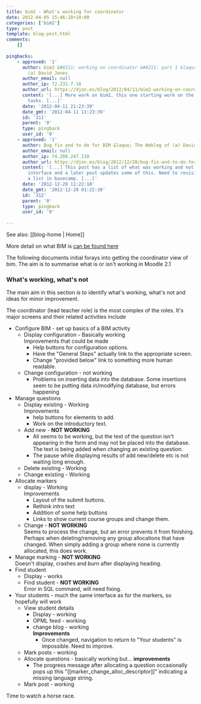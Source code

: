 ```yaml
---
title: bim2 - What's working for coordinator
date: 2012-04-05 15:46:28+10:00
categories: ['bim2']
type: post
template: blog-post.html
comments:
    []
    
pingbacks:
    - approved: '1'
      author: bim2 &#8211; working on coordinator &#8211; part 1 &laquo; The Weblog of
        (a) David Jones
      author_email: null
      author_ip: 72.232.7.18
      author_url: https://djon.es/blog/2012/04/11/bim2-working-on-coordinator-part-1/
      content: '[...] More work on bim2, this one starting work on the previously identified
        tasks. [...]'
      date: '2012-04-11 21:23:39'
      date_gmt: '2012-04-11 11:23:39'
      id: '311'
      parent: '0'
      type: pingback
      user_id: '0'
    - approved: '1'
      author: Bug fix and to do for BIM &laquo; The Weblog of (a) David Jones
      author_email: null
      author_ip: 74.200.247.110
      author_url: https://djon.es/blog/2012/12/28/bug-fix-and-to-do-for-bim/
      content: '[...] This post has a list of what was working and not with the coordinator
        interface and a later post updates some of this. Need to revisit these and start
        a list in basecamp. [...]'
      date: '2012-12-28 11:22:10'
      date_gmt: '2012-12-28 01:22:10'
      id: '312'
      parent: '0'
      type: pingback
      user_id: '0'
    
---
```


See also: [[blog-home | Home]]

More detail on what BIM is [can be found here](/blog2/research/bam-blog-aggregation-management/)

The following documents initial forays into getting the coordinator view of bim. The aim is to summarise what is or isn't working in Moodle 2.1

### What's working, what's not

The main aim in this section is to identify what's working, what's not and ideas for minor improvement.

The coordinator (lead teacher role) is the most complex of the roles. It's major screens and their related activities include

- Configure BIM - set up basics of a BIM activity
    - Display configuration - Basically working  
        Improvements that could be made
        - Help buttons for configuration options.
        - Have the "General Steps" actually link to the appropriate screen.
        - Change "provided below" link to something more human readable.
    - Change configuration - not working
        - Problems on inserting data into the database. Some insertions seem to be putting data in/modifying database, but errors happening
- Manage questions
    - Display existing - Working  
        Improvements
        - help buttons for elements to add.
        - Work on the introductory text.
    - Add new - **NOT WORKING**
        - All seems to be working, but the text of the question isn't appearing in the form and may not be placed into the database. The text is being added when changing an existing question.
        - The pause while displaying results of add new/delete etc is not waiting long enough.
    - Delete existing - Working
    - Change existing - Working
- Allocate markers
    - display - Working  
        Improvements
        - Layout of the submit buttons.
        - Rethink intro text
        - Addition of some help buttons
        - Links to show current course groups and change them.
    - Change - **NOT WORKING**  
        Seems to process the change, but an error prevents it from finishing. Perhaps when deleting/removing any group allocations that have changed. When simply adding a group where none is currently allocated, this does work.
- Manage marking - **NOT WORKING**  
    Doesn't display, crashes and burn after displaying heading.
- Find student
    - Display - works
    - Find student - **NOT WORKING**  
        Error in SQL command, will need fixing.
- Your students - much the same interface as for the markers, so hopefully will work
    - View student details
        - Display - working
        - OPML feed - working
        - change blog - working  
            **Improvements**
            - Once changed, navigation to return to "Your students" is impossible. Need to improve.
    - Mark posts - working
    - Allocate questions - basically working but... **improvements**
        - The progress message after allocating a question occasionally pops up this "\[\[marker\_change\_alloc\_descriptor\]\]" indicating a missing language string.
    - Mark post - working

Time to watch a horse race.